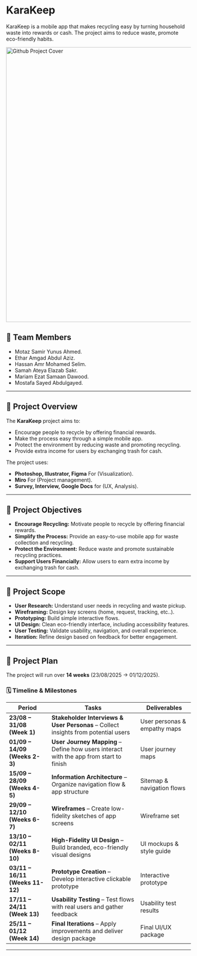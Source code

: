 # KaraKeep
KaraKeep is a mobile app that makes recycling easy by turning household waste into rewards or cash. The project aims to reduce waste, promote eco-friendly habits.

<img width="1920" height="750" alt="Github Project Cover" src="https://github.com/user-attachments/assets/1f756c16-1e95-4624-a559-1bc4b06978c5" />

## 👥 Team Members
- Motaz Samir Yunus Ahmed.
- Ethar Amgad Abdul Aziz.
- Hassan Amr Mohamed Selim.
- Samah Ateya Elazab Sakr.
- Mariam Ezat Samaan Dawood.
- Mostafa Sayed Abdulgayed.

---

## 📌 Project Overview
The **KaraKeep** project aims to:
- Encourage people to recycle by offering financial rewards.
- Make the process easy through a simple mobile app.
- Protect the environment by reducing waste and promoting recycling.
- Provide extra income for users by exchanging trash for cash.

The project uses:
- **Photoshop, Illustrator, Figma** For (Visualization).
- **Miro** For (Project management).
- **Survey, Interview, Google Docs** for (UX, Analysis).  

---

## 🎯 Project Objectives
- **Encourage Recycling:** Motivate people to recycle by offering financial rewards.
- **Simplify the Process:** Provide an easy-to-use mobile app for waste collection and recycling.
- **Protect the Environment:** Reduce waste and promote sustainable recycling practices.
- **Support Users Financially:** Allow users to earn extra income by exchanging trash for cash.

---

## 🔎 Project Scope
- **User Research:** Understand user needs in recycling and waste pickup.
- **Wireframing:** Design key screens (home, request, tracking, etc..).
- **Prototyping:** Build simple interactive flows.
- **UI Design:** Clean eco-friendly interface, including accessibility features.
- **User Testing:** Validate usability, navigation, and overall experience.
- **Iteration:** Refine design based on feedback for better engagement.

---

## 📅 Project Plan
The project will run over **14 weeks** (23/08/2025 → 01/12/2025).  

### 🗓 Timeline & Milestones

| Period                          | Tasks                                                                                  | Deliverables                 |
| ------------------------------- | -------------------------------------------------------------------------------------- | ---------------------------- |
| **23/08 – 31/08 (Week 1)**      | **Stakeholder Interviews & User Personas** – Collect insights from potential users     | User personas & empathy maps |
| **01/09 – 14/09 (Weeks 2-3)**   | **User Journey Mapping** – Define how users interact with the app from start to finish | User journey maps            |
| **15/09 – 28/09 (Weeks 4-5)**   | **Information Architecture** – Organize navigation flow & app structure                | Sitemap & navigation flows   |
| **29/09 – 12/10 (Weeks 6-7)**   | **Wireframes** – Create low-fidelity sketches of app screens                           | Wireframe set                |
| **13/10 – 02/11 (Weeks 8-10)**  | **High-Fidelity UI Design** – Build branded, eco-friendly visual designs               | UI mockups & style guide     |
| **03/11 – 16/11 (Weeks 11-12)** | **Prototype Creation** – Develop interactive clickable prototype                       | Interactive prototype        |
| **17/11 – 24/11 (Week 13)**     | **Usability Testing** – Test flows with real users and gather feedback                 | Usability test results       |
| **25/11 – 01/12 (Week 14)**     | **Final Iterations** – Apply improvements and deliver design package                   | Final UI/UX package          |


---
